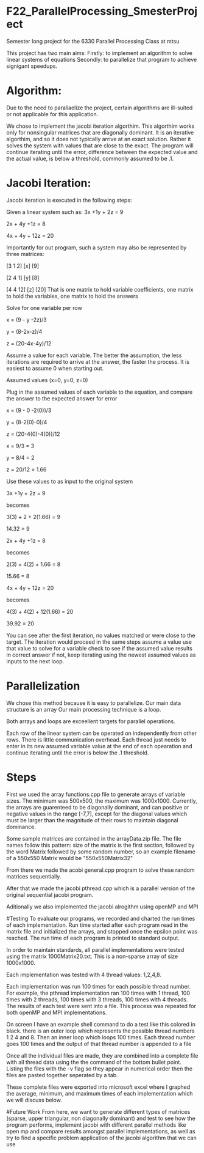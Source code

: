 # F22_ParallelProcessing_SmesterProject
Semester long project for the 6330 Parallel Processing Class at mtsu


This project has two main aims:
Firstly: to implement an algorithm to solve linear systems of equations
Secondly: to parallelize that program to achieve signigant speedups.


# Algorithm:
Due to the need to parallaelize the project, certain algorithms are ill-suited or not applicable for this application.

We chose to implement the jacobi iteration algorthim.
This algorthim works only for nonsingular matrices that are diagonally dominant.
It is an iterative algorthim, and so it does not typically arrive at an exact solution. Rather it solves the system with
values that are close to the exact. The program will continue iterating until the error, difference between the expected value and the actual value, is below a threshold, commonly assumed to be .1.

# Jacobi Iteration:
Jacobi iteration is executed in the following steps:

Given a linear system such as:
3x +1y + 2z = 9

2x + 4y +1z = 8

4x + 4y + 12z = 20


Importantly for out program, such a system may also be represented by three matrices:

[3 1 2]  [x] [9] 

[2 4 1]  [y] [8] 

[4 4 12] [z] [20] 
That is one matrix to hold variable coefficients, one matrix to hold the variables, one matrix to hold the answers


Solve for one variable per row

x = (9 - y -2z)/3

y = (8-2x-z)/4

z = (20-4x-4y)/12

Assume a value for each variable. The better the assumption, the less iterations are required to arrive at the answer, the faster the process. It is easiest to assume 0 when starting out.

Assumed values (x=0, y=0, z=0)

Plug in the assumed values of each variable to the equation, and compare the answer to the expected answer for error

x = (9 - 0 -2(0))/3

y = (8-2(0)-0)/4

z = (20-4(0)-4(0))/12


x = 9/3 = 3

y = 8/4 = 2

z = 20/12 = 1.66


Use these values to as input to the original system

3x +1y + 2z = 9

becomes

3(3) + 2 + 2(1.66) = 9

14.32 = 9

2x + 4y +1z = 8

becomes

2(3) + 4(2) + 1.66 = 8

15.66 = 8


4x + 4y + 12z = 20

becomes 

4(3) + 4(2) + 12(1.66) = 20

39.92 = 20



You can see after the first iteration, no values matched or were close to the target. 
The iteration would proceed in the same steps
assume a value
use that value to solve for a variable
check to see if the assumed value results in correct answer
if not, keep iterating using the newest assumed values as inputs to the next loop.



# Parallelization
We chose this method because it is easy to parallelize.
Our main data structure is an array
Our main processing technique is a loop.

Both arrays and loops are exceellent targets for parallel operations.

Each row of the linear system can be operated on independently from other rows. There is little communication overhead. Each thread just needs to enter in its new assumed variable value at the end of each opearation and continue iterating until the error is below the .1 threshold. 

# Steps
First we used the array functions.cpp file to generate arrays of variable sizes. The minimum was 500x500, the maximum was 1000x1000.
Currently, the arrays are guarenteed to be diagonally dominant, and can positive or negative values in the range [-7,7], except for the diagonal values
which must be larger than the magnitude of their rows to maintain diagonal dominance.


Some sample matrices are contained in the arrayData.zip file. The file names follow this pattern: size of the matrix is the first section, followed by the word Matrix followed by some random number, so an example filename of a 550x550 Matrix would be "550x550Matrix32"


From there we made the acobi general.cpp program to solve these random matrices sequentially.

After that we made the jacobi pthread.cpp which is a parallel version of the original sequential jacobi program.

Aditionally we also implemented the jacobi alrogithm using openMP and MPI

#Testing 
To evaluate our programs, we recorded and charted the run times of each implementation.
Run time started after each program read in the matrix file and initialized the arrays,
and stopped once the epsilon point was reached. The run time of each program is printed to standard output. 

In order to maintain standards, all parallel implementations were tested using the matrix 1000Matrix20.txt. 
This is a non-sparse array of size 1000x1000.

Each implementation was tested with 4 thread values: 1,2,4,8. 

Each implementation was run 100 times for each possible thread number.
For example, the pthread implementation ran 100 times with 1 thread, 100 times with 2 threads, 
100 times with 3 threads, 100 times with 4 threads. The results of each test were sent into a file.
This process was repeated for both openMP and MPI implementations.

On screen I have an example shell command to do a test like this colored in black. 
there is an outer loop which represents the possible thread numbers 1 2 4 and 8. Then an inner loop
which loops 100 times. Each thread number goes 100 times and the output of that thread number is appended to a file

Once all the individual files are made, they are combined into a complete file with all thread data 
using the the command of the bottom bullet point. Listing the files with the -v flag so they appear in numerical order
then the files are pasted together seperated by a tab.

These complete files were exported into microsoft excel where I graphed the average, minimum, and maximum times of each
implementation which we will discuss below. 


#Future Work 
From here, we want to generate different types of matrices (sparse, upper triangular, non diagonally dominant) and test to see how the program performs, implement jacobi with different parallel methods like open mp and compare results amongst parallel implementations, as well as try to find a specific problem application of the jacobi algorithm that we can use
